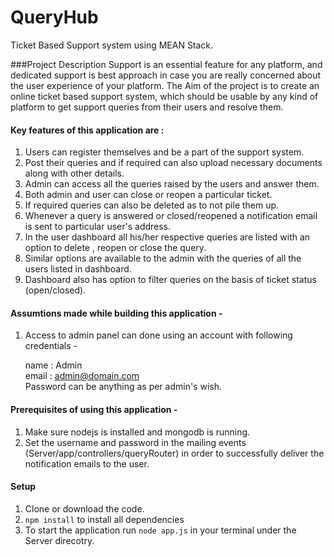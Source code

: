 # QueryHub
Ticket Based Support system using MEAN Stack.

###Project Description
Support is an essential feature for any platform, and dedicated support is
best approach in case you are really concerned about the user experience
of your platform.
The Aim of the project is to create an online ticket based support system, which should be usable by any
kind of platform to get support queries from their users and resolve them.

#### Key features of this application are : 

1. Users can register themselves and be a part of the support system.
2. Post their queries and if required can also upload necessary documents along with other details.
3. Admin can access all the queries raised by the users and answer them.
4. Both admin and user can close or reopen a particular ticket.
5. If required queries can also be deleted as to not pile them up.
6. Whenever  a query is answered or closed/reopened a notification email is sent to particular user's address.
7. In the user dashboard all his/her respective queries are listed with an option to delete , reopen or close the query.
8. Similar options are available to the admin with the queries of all the users listed in dashboard.
9. Dashboard also has option to filter queries on the basis of ticket status (open/closed).

#### Assumtions made while building this application - 

1. Access to admin panel can done using an account with following credentials -
    
    name : Admin <br />
    email : admin@domain.com <br />
    Password can be anything as per admin's wish.

#### Prerequisites of using this application - 

1. Make sure nodejs is installed and mongodb is running.
2. Set the username and password in the mailing events (Server/app/controllers/queryRouter) in order to successfully deliver the notification emails to the user.

#### Setup
1. Clone or download the code.
2. `npm install` to install all dependencies
3. To start the application run `node app.js` in your terminal under the Server direcotry.


